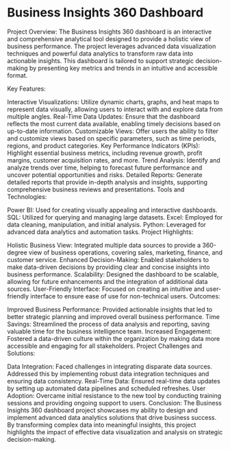 # Business Insights 360 Dashboard

Project Overview:
The Business Insights 360 dashboard is an interactive and comprehensive analytical tool designed to provide a holistic view of business performance. The project leverages advanced data visualization techniques and powerful data analytics to transform raw data into actionable insights. This dashboard is tailored to support strategic decision-making by presenting key metrics and trends in an intuitive and accessible format.

Key Features:

Interactive Visualizations: Utilize dynamic charts, graphs, and heat maps to represent data visually, allowing users to interact with and explore data from multiple angles.
Real-Time Data Updates: Ensure that the dashboard reflects the most current data available, enabling timely decisions based on up-to-date information.
Customizable Views: Offer users the ability to filter and customize views based on specific parameters, such as time periods, regions, and product categories.
Key Performance Indicators (KPIs): Highlight essential business metrics, including revenue growth, profit margins, customer acquisition rates, and more.
Trend Analysis: Identify and analyze trends over time, helping to forecast future performance and uncover potential opportunities and risks.
Detailed Reports: Generate detailed reports that provide in-depth analysis and insights, supporting comprehensive business reviews and presentations.
Tools and Technologies:

Power BI: Used for creating visually appealing and interactive dashboards.
SQL: Utilized for querying and managing large datasets.
Excel: Employed for data cleaning, manipulation, and initial analysis.
Python: Leveraged for advanced data analytics and automation tasks.
Project Highlights:

Holistic Business View: Integrated multiple data sources to provide a 360-degree view of business operations, covering sales, marketing, finance, and customer service.
Enhanced Decision-Making: Enabled stakeholders to make data-driven decisions by providing clear and concise insights into business performance.
Scalability: Designed the dashboard to be scalable, allowing for future enhancements and the integration of additional data sources.
User-Friendly Interface: Focused on creating an intuitive and user-friendly interface to ensure ease of use for non-technical users.
Outcomes:

Improved Business Performance: Provided actionable insights that led to better strategic planning and improved overall business performance.
Time Savings: Streamlined the process of data analysis and reporting, saving valuable time for the business intelligence team.
Increased Engagement: Fostered a data-driven culture within the organization by making data more accessible and engaging for all stakeholders.
Project Challenges and Solutions:

Data Integration: Faced challenges in integrating disparate data sources. Addressed this by implementing robust data integration techniques and ensuring data consistency.
Real-Time Data: Ensured real-time data updates by setting up automated data pipelines and scheduled refreshes.
User Adoption: Overcame initial resistance to the new tool by conducting training sessions and providing ongoing support to users.
Conclusion:
The Business Insights 360 dashboard project showcases my ability to design and implement advanced data analytics solutions that drive business success. By transforming complex data into meaningful insights, this project highlights the impact of effective data visualization and analysis on strategic decision-making.
